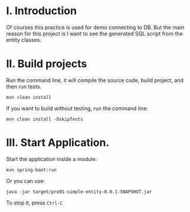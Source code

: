 # I. Introduction
Of courses this practice is used for demo connecting to DB. But the main reason for this project is I want to see the generated SQL script from the entity classes.  

# II. Build projects
Run the command line, it will compile the source code, build project, and then run tests.
```
mvn clean install 
```

If you want to build without testing, run the command line:
```
mvn clean install -DskipTests 
```

# III. Start Application.

Start the application inside a module:
```
mvn spring-boot:run 
``` 
Or you can use:
```
java -jar target/pro01-simple-entity-0.0.1-SNAPSHOT.jar 
```

To stop it, press `Ctrl-C`
